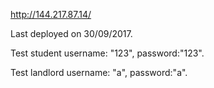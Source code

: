 http://144.217.87.14/

Last deployed on 30/09/2017.

Test student username: "123", password:"123".

Test landlord username: "a", password:"a".




